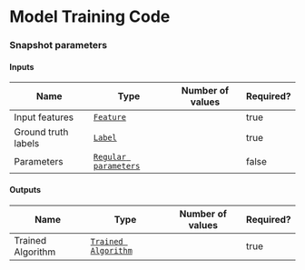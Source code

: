 # Model Training Code

### Snapshot parameters

#### Inputs

<table><thead><tr><th>Name</th><th>Type</th><th data-type="select">Number of values</th><th data-type="checkbox">Required?</th></tr></thead><tbody><tr><td>Input features</td><td><a href="../../basic-objects/feature/"><code>Feature</code></a><code></code></td><td></td><td>true</td></tr><tr><td>Ground truth labels</td><td><code></code><a href="../../basic-objects/feature/label.md"><code>Label</code></a><code></code></td><td></td><td>true</td></tr><tr><td>Parameters</td><td><code></code><a href="../wip-regular-parameters.md"><code>Regular parameters</code></a><code></code></td><td></td><td>false</td></tr></tbody></table>

#### Outputs

<table><thead><tr><th>Name</th><th>Type</th><th data-type="select">Number of values</th><th data-type="checkbox">Required?</th></tr></thead><tbody><tr><td>Trained Algorithm</td><td><code></code><a href="../trained-model/"><code>Trained Algorithm</code></a><code></code></td><td></td><td>true</td></tr></tbody></table>
